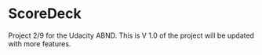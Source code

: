 # ScoreDeck
Project 2/9 for the Udacity ABND. This is V 1.0 of the project will be updated with more features.
